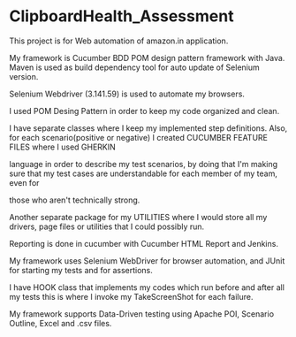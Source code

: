 # ClipboardHealth_Assessment

This project is for Web automation of amazon.in application.

My framework is Cucumber BDD POM design pattern framework with Java. Maven is used as build dependency tool for auto update of Selenium version.

Selenium Webdriver (3.141.59) is used to automate my browsers.

I used POM Desing Pattern in order to keep my code organized and clean.

I have separate classes where I keep my implemented step definitions. Also, for each scenario(positive or negative) I created CUCUMBER FEATURE FILES where I used GHERKIN

language in order to describe my test scenarios, by doing that I'm making sure that my test cases are understandable for each member of my team, even for 

those who aren't technically strong.

Another separate package for my UTILITIES where I would store all my drivers, page files or utilities that I could possibly run.

Reporting is done in cucumber with Cucumber HTML Report and Jenkins.

My framework uses Selenium WebDriver for browser automation, and JUnit for starting my tests and for assertions.

 I have HOOK class that implements my codes which run before and after all my tests this is where I invoke my TakeScreenShot for each failure. 
 
 My framework supports Data-Driven testing using Apache POI, Scenario Outline, Excel and .csv files.
